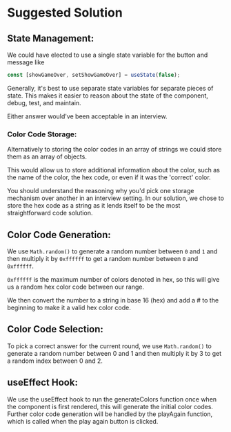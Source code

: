 # Suggested Solution

## State Management:

We could have elected to use a single state variable for the button and message like

```javascript
const [showGameOver, setShowGameOver] = useState(false);
```

Generally, it's best to use separate state variables for separate pieces of state. This makes it easier to reason about the state of the component, debug, test, and maintain.

Either answer would've been acceptable in an interview.

### Color Code Storage:

Alternatively to storing the color codes in an array of strings we could store them as an array of objects.

This would allow us to store additional information about the color, such as the name of the color, the hex code, or even if it was the 'correct' color.

You should understand the reasoning why you'd pick one storage mechanism over another in an interview setting. In our solution, we chose to store the hex code as a string as it lends itself to be the most straightforward code solution.

## Color Code Generation:

We use `Math.random()` to generate a random number between `0` and `1` and then multiply it by `0xffffff` to get a random number between `0` and `0xffffff`.

`0xffffff` is the maximum number of colors denoted in hex, so this will give us a random hex color code between our range.

We then convert the number to a string in base 16 (hex) and add a # to the beginning to make it a valid hex color code.

## Color Code Selection:

To pick a correct answer for the current round, we use `Math.random()` to generate a random number between 0 and 1 and then multiply it by 3 to get a random index between 0 and 2.

## useEffect Hook:

We use the useEffect hook to run the generateColors function once when the component is first rendered, this will generate the initial color codes.
Further color code generation will be handled by the playAgain function, which is called when the play again button is clicked.
